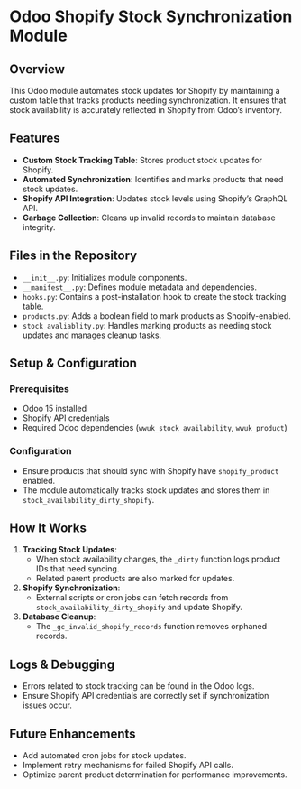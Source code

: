 # Odoo Shopify Stock Synchronization Module

## Overview

This Odoo module automates stock updates for Shopify by maintaining a custom table that tracks products needing synchronization. It ensures that stock availability is accurately reflected in Shopify from Odoo’s inventory.

## Features

- **Custom Stock Tracking Table**: Stores product stock updates for Shopify.
- **Automated Synchronization**: Identifies and marks products that need stock updates.
- **Shopify API Integration**: Updates stock levels using Shopify’s GraphQL API.
- **Garbage Collection**: Cleans up invalid records to maintain database integrity.

## Files in the Repository

- `__init__.py`: Initializes module components.
- `__manifest__.py`: Defines module metadata and dependencies.
- `hooks.py`: Contains a post-installation hook to create the stock tracking table.
- `products.py`: Adds a boolean field to mark products as Shopify-enabled.
- `stock_avaliablity.py`: Handles marking products as needing stock updates and manages cleanup tasks.

## Setup & Configuration

### Prerequisites

- Odoo 15 installed
- Shopify API credentials
- Required Odoo dependencies (`wwuk_stock_availability`, `wwuk_product`)

### Configuration

- Ensure products that should sync with Shopify have `shopify_product` enabled.
- The module automatically tracks stock updates and stores them in `stock_availability_dirty_shopify`.

## How It Works

1. **Tracking Stock Updates**:
   - When stock availability changes, the `_dirty` function logs product IDs that need syncing.
   - Related parent products are also marked for updates.
2. **Shopify Synchronization**:
   - External scripts or cron jobs can fetch records from `stock_availability_dirty_shopify` and update Shopify.
3. **Database Cleanup**:
   - The `_gc_invalid_shopify_records` function removes orphaned records.

## Logs & Debugging

- Errors related to stock tracking can be found in the Odoo logs.
- Ensure Shopify API credentials are correctly set if synchronization issues occur.

## Future Enhancements

- Add automated cron jobs for stock updates.
- Implement retry mechanisms for failed Shopify API calls.
- Optimize parent product determination for performance improvements.

